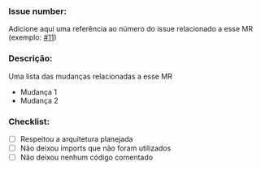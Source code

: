 ### Issue number:

Adicione aqui uma referência ao número do issue relacionado a esse MR (exemplo: [#11](https://www.linkDaIsue.com))

### Descrição:

Uma lista das mudanças relacionadas a esse MR

- Mudança 1
- Mudança 2

### Checklist:

* [ ] Respeitou a arquitetura planejada
* [ ] Não deixou imports que não foram utilizados
* [ ] Não deixou nenhum código comentado